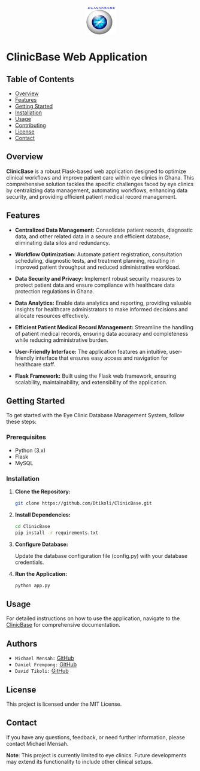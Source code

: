 <div align="center"><img src="dashboards/static/images/Logo.png" alt="Logo" width="80" height="80"> </div>

# ClinicBase Web Application

## Table of Contents

- [Overview](#overview)
- [Features](#features)
- [Getting Started](#getting-started)
- [Installation](#installation)
- [Usage](#usage)
- [Contributing](#contributing)
- [License](#license)
- [Contact](#contact)

## Overview

**ClinicBase** is a robust Flask-based web application designed to optimize clinical workflows and improve patient care within eye clinics in Ghana. This comprehensive solution tackles the specific challenges faced by eye clinics by centralizing data management, automating workflows, enhancing data security, and providing efficient patient medical record management.

## Features

- **Centralized Data Management:** Consolidate patient records, diagnostic data, and other related data in a secure and efficient database, eliminating data silos and redundancy.

- **Workflow Optimization:** Automate patient registration, consultation  scheduling, diagnostic tests, and treatment planning, resulting in improved patient throughput and reduced administrative workload.

- **Data Security and Privacy:** Implement robust security measures to protect patient data and ensure compliance with healthcare data protection regulations in Ghana.

- **Data Analytics:** Enable data analytics and reporting, providing valuable insights for healthcare administrators to make informed decisions and allocate resources effectively.

- **Efficient Patient Medical Record Management:** Streamline the handling of patient medical records, ensuring data accuracy and completeness while reducing administrative burden.

- **User-Friendly Interface:** The application features an intuitive, user-friendly interface that ensures easy access and navigation for healthcare staff.

- **Flask Framework:** Built using the Flask web framework, ensuring scalability, maintainability, and extensibility of the application.

## Getting Started

To get started with the Eye Clinic Database Management System, follow these steps:

### Prerequisites

- Python (3.x)
- Flask
- MySQL

### Installation

1. **Clone the Repository:**

    ```sh
    git clone https://github.com/Dtikoli/ClinicBase.git
    ```

2. **Install Dependencies:**

    ```sh
    cd ClinicBase
    pip install -r requirements.txt
    ```

3. **Configure Database:**

    Update the database configuration file (config.py) with your database credentials.

4. **Run the Application:**

    ```sh
    python app.py
    ```

## Usage

For detailed instructions on how to use the application, navigate to the [ClinicBase](#) for comprehensive documentation.

## Authors

- `Michael Mensah:` [GitHub](https://github.com/michaelmensa)
- `Daniel Frempong:` [GitHub](https://github.com/Gig2341)
- `David Tikoli:` [GitHub](https://github.com/Dtikoli)

## License

This project is licensed under the MIT License.

## Contact

If you have any questions, feedback, or need further information, please contact Michael Mensah.


**Note**: This project is currently limited to eye clinics. Future developments may extend its functionality to include other clinical setups.
